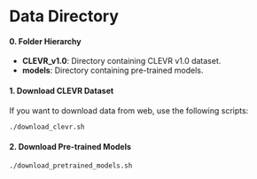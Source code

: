 # Data Directory

#### 0. Folder Hierarchy
- **CLEVR_v1.0**: Directory containing CLEVR v1.0 dataset.
- **models**: Directory containing pre-trained models.


#### 1. Download CLEVR Dataset
If you want to download data from web, use the following scripts:
```bash
./download_clevr.sh
```

#### 2. Download Pre-trained Models
```bash
./download_pretrained_models.sh
```
